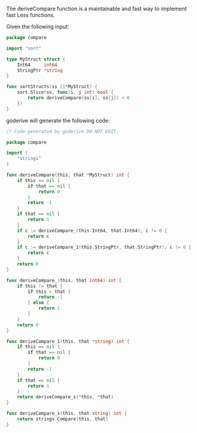 The deriveCompare function is a maintainable and fast way to implement fast Less functions.

Given the following input:

```go
package compare

import "sort"

type MyStruct struct {
	Int64     int64
	StringPtr *string
}

func sortStructs(ss []*MyStruct) {
	sort.Slice(ss, func(i, j int) bool {
		return deriveCompare(ss[i], ss[j]) < 0
	})
}
```

goderive will generate the following code:

```go
// Code generated by goderive DO NOT EDIT.

package compare

import (
	"strings"
)

func deriveCompare(this, that *MyStruct) int {
	if this == nil {
		if that == nil {
			return 0
		}
		return -1
	}
	if that == nil {
		return 1
	}
	if c := deriveCompare_(this.Int64, that.Int64); c != 0 {
		return c
	}
	if c := deriveCompare_1(this.StringPtr, that.StringPtr); c != 0 {
		return c
	}
	return 0
}

func deriveCompare_(this, that int64) int {
	if this != that {
		if this < that {
			return -1
		} else {
			return 1
		}
	}
	return 0
}

func deriveCompare_1(this, that *string) int {
	if this == nil {
		if that == nil {
			return 0
		}
		return -1
	}
	if that == nil {
		return 1
	}
	return deriveCompare_s(*this, *that)
}

func deriveCompare_s(this, that string) int {
	return strings.Compare(this, that)
}
```
